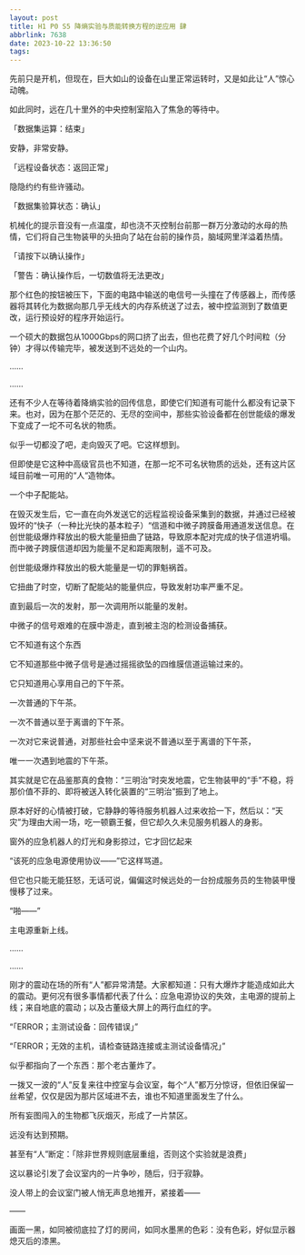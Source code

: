 ```yaml
---
layout: post
title: H1 P0 S5 降熵实验与质能转换方程的逆应用 肆
abbrlink: 7638
date: 2023-10-22 13:36:50
tags:
---
```

先前只是开机，但现在，巨大如山的设备在山里正常运转时，又是如此让“人”惊心动魄。

如此同时，远在几十里外的中央控制室陷入了焦急的等待中。

「数据集运算：结束」

安静，非常安静。

「远程设备状态：返回正常」

隐隐约约有些许骚动。

「数据集验算状态：确认」

机械化的提示音没有一点温度，却也浇不灭控制台前那一群万分激动的水母的热情，它们将自己生物装甲的头扭向了站在台前的操作员，脑域网里洋溢着热情。

「请按下以确认操作」

「警告：确认操作后，一切数值将无法更改」

那个红色的按钮被压下，下面的电路中输送的电信号一头撞在了传感器上，而传感器将其转化为数据向那几乎无线大的内存系统送了过去，被中控监测到了数值更改，运行预设好的程序开始运行。

一个硕大的数据包从1000Gbps的网口挤了出去，但也花费了好几个时间粒（分钟）才得以传输完毕，被发送到不远处的一个山内。

……

……

还有不少人在等待着降熵实验的回传信息，即使它们知道有可能什么都没有记录下来。也对，因为在那个茫茫的、无尽的空间中，那些实验设备都在创世能级的爆发下变成了一坨不可名状的物质。

似乎一切都没了吧，走向毁灭了吧。它这样想到。

但即使是它这种中高级官员也不知道，在那一坨不可名状物质的远处，还有这片区域目前唯一可用的“人“造物体。

一个中子配能站。

在毁灭发生后，它一直在向外发送它的远程监视设备采集到的数据，并通过已经被毁坏的“快子（一种比光快的基本粒子）“信道和中微子跨膜备用通道发送信息。在创世能级爆炸释放出的极大能量扭曲了链路，导致原本配对完成的快子信道坍塌。而中微子跨膜信道却因为能量不足和距离限制，遥不可及。

创世能级爆炸释放出的极大能量是一切的罪魁祸首。

它扭曲了时空，切断了配能站的能量供应，导致发射功率严重不足。

直到最后一次的发射，那一次调用所以能量的发射。

中微子的信号艰难的在膜中游走，直到被主泡的检测设备捕获。

它不知道有这个东西

它不知道那些中微子信号是通过摇摇欲坠的四维膜信道运输过来的。

它只知道用心享用自己的下午茶。

一次普通的下午茶。

一次不普通以至于离谱的下午茶。

一次对它来说普通，对那些社会中坚来说不普通以至于离谱的下午茶，

唯一一次遇到地震的下午茶。

其实就是它在品鉴那真的食物：“三明治”时突发地震，它生物装甲的“手”不稳，将那价值不菲的、即将被送入转化装置的“三明治”振到了地上。

原本好好的心情被打破，它静静的等待服务机器人过来收拾一下，然后以：“天灾”为理由大闹一场，吃一顿霸王餐，但它却久久未见服务机器人的身影。

窗外的应急机器人的灯光和身影掠过，它才回忆起来

“该死的应急电源使用协议——”它这样骂道。

但它也只能无能狂怒，无话可说，偏偏这时候远处的一台扮成服务员的生物装甲慢慢移了过来。

“啪——”

主电源重新上线。

……

……

刚才的震动在场的所有“人”都异常清楚。大家都知道：只有大爆炸才能造成如此大的震动。更何况有很多事情都代表了什么：应急电源协议的失效，主电源的提前上线；来自地底的震动；以及古董级大屏上的两行血红的字。

“「ERROR；主测试设备：回传错误」”

“「ERROR；无效的主机，请检查链路连接或主测试设备情况」”

似乎都指向了一个东西：那个老古董炸了。

一拨又一波的“人”反复来往中控室与会议室，每个“人”都万分惊讶，但依旧保留一丝希望，仅仅是因为那片区域进不去，谁也不知道里面发生了什么。

所有妄图闯入的生物都飞灰烟灭，形成了一片禁区。

远没有达到预期。

甚至有“人”断定：「除非世界规则底层重组，否则这个实验就是浪费」

这以暴论引发了会议室内的一片争吵，随后，归于寂静。

没人带上的会议室门被人悄无声息地推开，紧接着——

——

画面一黑，如同被彻底拉了灯的房间，如同水墨黑的色彩：没有色彩，好似显示器熄灭后的漆黑。

